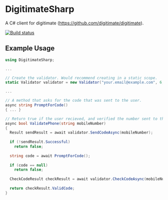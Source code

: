 DigitimateSharp
===============
A C# client for digitimate (https://github.com/digitimate/digitimate).

[![Build status](https://ci.appveyor.com/api/projects/status/424l99eatqoihkls/branch/master?svg=true)](https://ci.appveyor.com/project/jacob-ebey/digitimatesharp/branch/master)

Example Usage
-------------
```C#
using DigitimateSharp;

...

// Create the validator. Would recommend creating in a static scope.
static Validator validator = new Validator("your.email@example.com", 6, "Custom message, here is your code: ");

...

// A method that asks for the code that was sent to the user.
async string PromptForCode()
{ ... }

// Return true if the user recieved, and verified the number sent to their phone.
async bool ValidatePhone(string mobileNumber)
{
  Result sendResult = await validator.SendCodeAsync(mobileNumber);
    
  if (!sendResult.Successful)
    return false;
  
  string code = await PromptForCode();
  
  if (code == null)
    return false;
  
  CheckCodeResult checkResult = await validator.CheckCodeAsync(mobileNumber, code);
  
  return checkResult.ValidCode;
}
```
